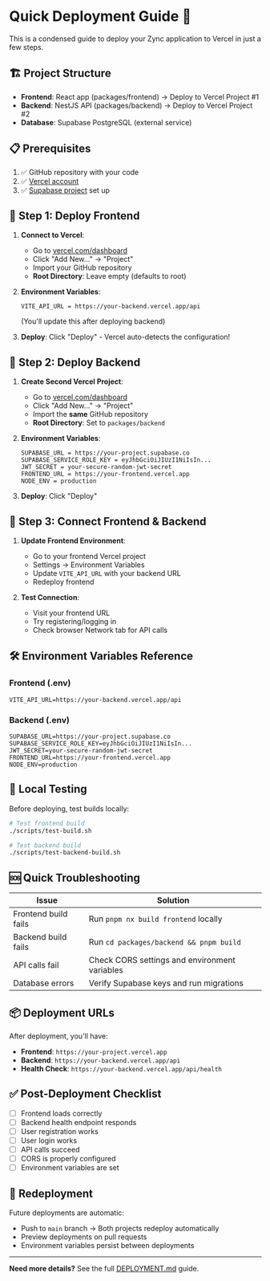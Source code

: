 # Quick Deployment Guide 🚀

This is a condensed guide to deploy your Zync application to Vercel in just a few steps.

## 🏗️ Project Structure

- **Frontend**: React app (packages/frontend) → Deploy to Vercel Project #1
- **Backend**: NestJS API (packages/backend) → Deploy to Vercel Project #2
- **Database**: Supabase PostgreSQL (external service)

## 📋 Prerequisites

1. ✅ GitHub repository with your code
2. ✅ [Vercel account](https://vercel.com)
3. ✅ [Supabase project](https://supabase.com) set up

## 🎯 Step 1: Deploy Frontend

1. **Connect to Vercel**:
   - Go to [vercel.com/dashboard](https://vercel.com/dashboard)
   - Click "Add New..." → "Project"
   - Import your GitHub repository
   - **Root Directory**: Leave empty (defaults to root)

2. **Environment Variables**:
   ```
   VITE_API_URL = https://your-backend.vercel.app/api
   ```
   (You'll update this after deploying backend)

3. **Deploy**: Click "Deploy" - Vercel auto-detects the configuration!

## 🔧 Step 2: Deploy Backend

1. **Create Second Vercel Project**:
   - Go to [vercel.com/dashboard](https://vercel.com/dashboard)
   - Click "Add New..." → "Project"
   - Import the **same** GitHub repository
   - **Root Directory**: Set to `packages/backend`

2. **Environment Variables**:
   ```
   SUPABASE_URL = https://your-project.supabase.co
   SUPABASE_SERVICE_ROLE_KEY = eyJhbGciOiJIUzI1NiIsIn...
   JWT_SECRET = your-secure-random-jwt-secret
   FRONTEND_URL = https://your-frontend.vercel.app
   NODE_ENV = production
   ```

3. **Deploy**: Click "Deploy"

## 🔗 Step 3: Connect Frontend & Backend

1. **Update Frontend Environment**:
   - Go to your frontend Vercel project
   - Settings → Environment Variables
   - Update `VITE_API_URL` with your backend URL
   - Redeploy frontend

2. **Test Connection**:
   - Visit your frontend URL
   - Try registering/logging in
   - Check browser Network tab for API calls

## 🛠️ Environment Variables Reference

### Frontend (.env)
```env
VITE_API_URL=https://your-backend.vercel.app/api
```

### Backend (.env)
```env
SUPABASE_URL=https://your-project.supabase.co
SUPABASE_SERVICE_ROLE_KEY=eyJhbGciOiJIUzI1NiIsIn...
JWT_SECRET=your-secure-random-jwt-secret
FRONTEND_URL=https://your-frontend.vercel.app
NODE_ENV=production
```

## 🧪 Local Testing

Before deploying, test builds locally:

```bash
# Test frontend build
./scripts/test-build.sh

# Test backend build
./scripts/test-backend-build.sh
```

## 🆘 Quick Troubleshooting

| Issue | Solution |
|-------|----------|
| Frontend build fails | Run `pnpm nx build frontend` locally |
| Backend build fails | Run `cd packages/backend && pnpm build` |
| API calls fail | Check CORS settings and environment variables |
| Database errors | Verify Supabase keys and run migrations |

## 📦 Deployment URLs

After deployment, you'll have:
- **Frontend**: `https://your-project.vercel.app`
- **Backend**: `https://your-backend.vercel.app/api`
- **Health Check**: `https://your-backend.vercel.app/api/health`

## ✅ Post-Deployment Checklist

- [ ] Frontend loads correctly
- [ ] Backend health endpoint responds
- [ ] User registration works
- [ ] User login works
- [ ] API calls succeed
- [ ] CORS is properly configured
- [ ] Environment variables are set

## 🔄 Redeployment

Future deployments are automatic:
- Push to `main` branch → Both projects redeploy automatically
- Preview deployments on pull requests
- Environment variables persist between deployments

---

**Need more details?** See the full [DEPLOYMENT.md](./DEPLOYMENT.md) guide. 